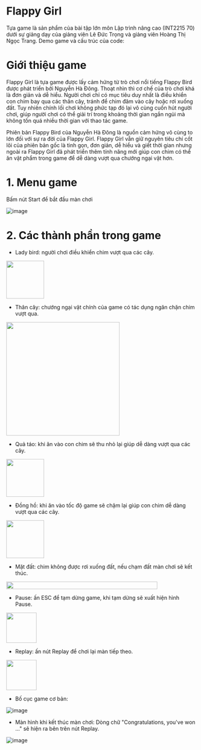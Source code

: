 # Flappy Girl
Tựa game là sản phẩm của bài tập lớn môn Lập trình nâng cao (INT2215 70) dưới sự giảng dạy của giảng viên Lê Đức Trọng và giảng viên Hoàng Thị Ngọc Trang. 
Demo game và cấu trúc của code:
# Giới thiệu game
Flappy Girl là tựa game được lấy cảm hứng từ trò chơi nổi tiếng Flappy Bird được phát triển bởi Nguyễn Hà Đông. Thoạt nhìn thì cơ chế của trò chơi khá là đơn giản và dễ hiểu. Người chơi chỉ có mục tiêu duy nhất là điều khiển con chim bay qua các thân cây, tránh để chim đâm vào cây hoặc rơi xuống đất. Tuy nhiên chính lối chơi không phức tạp đó lại vô cùng cuốn hút người chơi, giúp người chơi có thể giải trí trong khoảng thời gian ngắn ngủi mà không tốn quá nhiều thời gian với thao tác game.

Phiên bản Flappy Bird của Nguyễn Hà Đông là nguồn cảm hứng vô cùng to lớn đối với sự ra đời của Flappy Girl. Flappy Girl vẫn giữ nguyên tiêu chí cốt lõi của phiên bản gốc là tinh gọn, đơn giản, dễ hiểu và giết thời gian nhưng ngoài ra Flappy Girl đã phát triển thêm tính năng mới giúp con chim có thể ăn vật phẩm trong game để dễ dàng vượt qua chướng ngại vật hơn.
# 1. Menu game
Bấm nút Start để bắt đầu màn chơi

![image](https://github.com/user-attachments/assets/e73171fc-7b0a-4f95-8765-902f76558da1)
# 2. Các thành phần trong game
- Lady bird: người chơi điều khiển chim vượt qua các cây.

<img src="https://github.com/user-attachments/assets/5916c15d-4e09-4b2d-8675-2c9ae76bacee" width="100" >

- Thân cây: chướng ngại vật chính của game có tác dụng ngăn chặn chim vượt qua.

<img src="https://github.com/user-attachments/assets/3b4bc679-a494-4d17-940f-f98601cb0517" height="300" >

- Quả táo: khi ăn vào con chim sẽ thu nhỏ lại giúp dễ dàng vượt qua các cây.

<img src="https://github.com/user-attachments/assets/a8435077-c9c0-436a-b7dd-11fcf91fb260" width="100" >

- Đồng hồ: khi ăn vào tốc độ game sẽ chậm lại giúp con chim dễ dàng vượt qua các cây.

<img src="https://github.com/user-attachments/assets/057422d1-649b-4a4e-aec5-62463a8c342d" width="100" >

- Mặt đất: chim không được rơi xuống đất, nếu chạm đất màn chơi sẽ kết thúc.

<img src="https://github.com/user-attachments/assets/02e81ce7-416f-455a-ae0a-5c768216a23b" width="400" height="20">

- Pause: ấn ESC để tạm dừng game, khi tạm dừng sẽ xuất hiện hình Pause.

<img src="https://github.com/user-attachments/assets/6eaa7b1b-a323-4f86-a794-3e394d4fa398" width="80" >

- Replay: ấn nút Replay để chơi lại màn tiếp theo.

<img src="https://github.com/user-attachments/assets/61d026c1-fdf4-477f-afdc-2729d3919e4b" width="80" >

- Bố cục game cơ bản:

![image](https://github.com/user-attachments/assets/e5f71a10-da34-4307-9ad2-0b55a4e83ef0)

- Màn hình khi kết thúc màn chơi: Dòng chữ "Congratulations, you've won ..." sẽ hiện ra bên trên nút Replay.

![image](https://github.com/user-attachments/assets/a88b5f46-f95f-4551-9409-3ead116e46e2)










